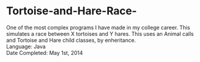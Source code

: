 # Tortoise-and-Hare-Race-
One of the most complex programs I have made in my college career. This simulates a race between X tortoises and Y hares. This uses an Animal calls and Tortoise and Hare child classes, by enheritance. <br/>
Language: Java <br/>
Date Completed: May 1st, 2014
